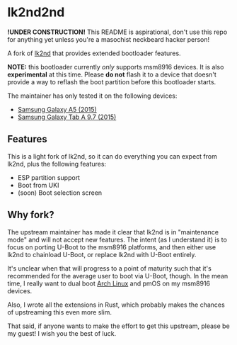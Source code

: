 # lk2nd2nd

**!UNDER CONSTRUCTION!** This README is aspirational, don't use this repo for anything yet unless you're a masochist neckbeard hacker person!

A fork of [lk2nd][1] that provides extended bootloader features.

**NOTE:** this bootloader currently *only* supports msm8916 devices. It is also **experimental** at this time. Please **do not** flash it to a device that doesn't provide a way to reflash the boot partition before this bootloader starts.

The maintainer has only tested it on the following devices:

 * [Samsung Galaxy A5 (2015)][2]
 * [Samsung Galaxy Tab A 9.7 (2015)][3]

## Features

This is a light fork of lk2nd, so it can do everything you can expect from lk2nd, plus the following features:

 * ESP partition support
 * Boot from UKI
 * (soon) Boot selection screen

## Why fork?

The upstream maintainer has made it clear that lk2nd is in "maintenance mode" and will not accept new features. The intent (as I understand it) is to focus on porting U-Boot to the msm8916 platforms, and then either use lk2nd to chainload U-Boot, or replace lk2nd with U-Boot entirely.

It's unclear when that will progress to a point of maturity such that it's recommended for the average user to boot via U-Boot, though. In the mean time, I really want to dual boot [Arch Linux](https://github.com/samcday/archlinux-msm8916/) and pmOS on my msm8916 devices.

Also, I wrote all the extensions in Rust, which probably makes the chances of upstreaming this even more slim.

That said, if anyone wants to make the effort to get this upstream, please be my guest! I wish you the best of luck.

[1]: https://github.com/msm8916-mainline/lk2nd
[2]: https://wiki.postmarketos.org/wiki/Samsung_Galaxy_A5_2015_(samsung-a5)
[3]: https://wiki.postmarketos.org/wiki/Samsung_Galaxy_Tab_A_9.7_2015_(samsung-gt510)

